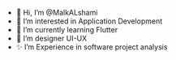- 👋 Hi, I’m @MalkALshami
- 👀 I’m interested in Application Development
- 🌱 I’m currently learning Flutter
- 👀 I’m designer UI-UX
- ✨ I’m Experience in software project analysis
<!---
MalkALshami/MalkALshami is a ✨ special ✨ repository because its `README.md` (this file) appears on your GitHub profile.
You can click the Preview link to take a look at your changes.
--->
